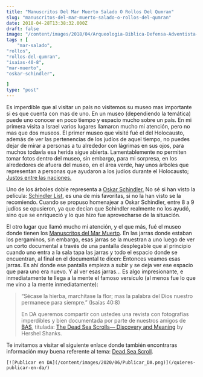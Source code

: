 ```yaml
---
title: "Manuscritos Del Mar Muerto Salado O Rollos Del Qumran"
slug: "manuscritos-del-mar-muerto-salado-o-rollos-del-qumran"
date: 2018-04-28T13:38:32.000Z
draft: false
image: "/content/images/2018/04/Arqueologia-Biblica-Defensa-Adventista-7.png"
tags : [
    "mar-salado",
"rollos",
"rollos-del-qumran",
"isaias-40-8",
"mar-muerto",
"oskar-schindler",

]
type: "post"
---
```


   Es imperdible que al visitar un país no visitemos su museo mas importante si es que cuenta con mas de uno. En un museo (dependiendo la temática) puede uno conocer en poco tiempo y espacio mucho sobre un país. En mi primera visita a Israel varios lugares llamaron mucho mi atención, pero no mas que dos museos. El primer museo que visité fué el del Holocausto, además de ver las pertenencias de los judíos de aquel tiempo, no puedes dejar de mirar a personas a tu alrededor con lágrimas en sus ojos, para muchos todavía esa herida sigue abierta. Lamentablemente no permiten tomar fotos dentro del museo, sin embargo, para mi sorpresa, en los alrededores de afuera del museo, en el área verde, hay unos árboles que representan a personas que ayudaron a los judíos durante el Holocausto; [Justos entre las naciones.](https://es.wikipedia.org/wiki/Justos_entre_las_Naciones)

 Uno de los árboles doble representa a [Oskar Schindler.](https://es.wikipedia.org/wiki/Oskar_Schindler) No sé si han visto la película: [Schindler List](http://www.imdb.com/title/tt0108052/), es una de mis favoritas, si no la han visto se la recomiendo. Cuando se propuso homenajear a Oskar Schindler, entre 8 a 9 judíos se opusieron, ya que decían que Schindler realmente no los ayudó, sino que se enriqueció y lo que hizo fue aprovecharse de la situación.

 El otro lugar que llamó mucho mi atención, y el que más, fué el museo donde tienen los [Manuscritos del Mar Muerto](https://es.wikipedia.org/wiki/Manuscritos_del_Mar_Muerto). En las jarras donde estaban los pergaminos, sin embargo, esas jarras se la muestran a uno luego de ver un corto documental a través de una pantalla desplegable que al principio cuando uno entra a la sala tapa las jarras y todo el espacio donde se encuentran, al final en el documental te dicen: Entonces veamos esas jarras. Es ahí donde ese pantalla empieza a subir y se deja ver ese espacio que para uno era nuevo. Y al ver esas jarras… Es algo impresionante, e inmediatamente te llega a la mente el famoso versículo (al menos fue lo que me vino a la mente inmediatamente):

 
>  “Sécase la hierba, marchítase la flor; mas la palabra del Dios nuestro permanece para siempre.” (Isaías 40:8)
> 
>   En DA queremos compartir con ustedes una revista con fotografías imperdibles y bien documentada por parte de nuestros amigos de [BAS](https://www.biblicalarchaeology.org/), titulada: [The Dead Sea Scrolls— Discovery and Meaning](http://www.mediafire.com/file/h7i15pqku981vnc/dead_sea_scrolls_discovery_and+_meaning.pdf) by Hershel Shanks.

 Te invitamos a visitar el siguiente enlace donde también encontraras información muy buena referente al tema: [Dead Sea Scroll](https://www.biblicalarchaeology.org/search-results/?cx=008617488963096700126%3As8p_za8hcn0&cof=FORID%3A10&ie=UTF-8&q=dead+sea&sa=GO&siteurl=www.biblicalarchaeology.org%2Fbiblehistorydaily%2F&ref=www.biblicalarchaeology.org%2F&ss=2228j1306118j8).

    [![Publicar en DA](/content/images/2020/06/Publicar_DA.png)](/quieres-publicar-en-da/) 